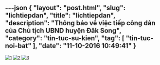 ---json
{
    "layout": "post.html",
    "slug": "lichtiepdan",
    "title": "lichtiepdan",
    "description": "Thông báo về việc tiếp công dân của Chủ tịch UBND huyện Đăk Song",
    "category": "tin-tuc-su-kien",
    "tag": [
        "tin-tuc-noi-bat"
    ],
    "date": "11-10-2016 10:49:41"
}
---
[![1](http://www.mediafire.com/convkey/08f8/4j724u56tgbc71wzg.jpg "1")](http://daksong.daknong.gov.vn/lichtiepdan/ "1")
[![2](http://www.mediafire.com/convkey/143c/st6w6j828utbx03zg.jpg "2")](http://daksong.daknong.gov.vn/lichtiepdan/ "2")
[![3](http://www.mediafire.com/convkey/e388/mba8c8a97fef0jszg.jpg "3")](http://daksong.daknong.gov.vn/lichtiepdan/ "3")